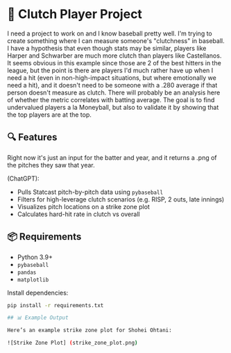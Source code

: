# 🧢 Clutch Player Project

I need a project to work on and I know baseball pretty well. I'm trying to create something where I can measure someone's "clutchness" in baseball. I have a hypothesis that even though stats may be similar, players like Harper and Schwarber are much more clutch than players like Castellanos. It seems obvious in this example since those are 2 of the best hitters in the league, but the point is there are players I'd much rather have up when I need a hit (even in non-high-impact situations, but where emotionally we need a hit), and it doesn't need to be someone with a .280 average if that person doesn't measure as clutch. There will probably be an analysis here of whether the metric correlates with batting average. The goal is to find undervalued players a la Moneyball, but also to validate it by showing that the top players are at the top.

## 🔍 Features

Right now it's just an input for the batter and year, and it returns a .png of the pitches they saw that year.

(ChatGPT):
- Pulls Statcast pitch-by-pitch data using `pybaseball`
- Filters for high-leverage clutch scenarios (e.g. RISP, 2 outs, late innings)
- Visualizes pitch locations on a strike zone plot
- Calculates hard-hit rate in clutch vs overall

## 📦 Requirements

- Python 3.9+
- `pybaseball`
- `pandas`
- `matplotlib`

Install dependencies:

```bash
pip install -r requirements.txt

## 📊 Example Output

Here’s an example strike zone plot for Shohei Ohtani:

![Strike Zone Plot] (strike_zone_plot.png)
